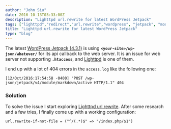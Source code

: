 ```yaml
---
author: "John Siu"
date: 2016-10-13T03:33:00Z
description: "Lighttpd url.rewrite for latest WordPress Jetpack"
tags: ["lighttpd","redirect","url.rewrite","wordpress", "jetpack", "mod_rewrite"]
title: "Lighttpd url.rewrite for latest WordPress Jetpack"
type: "blog"
---
```


The latest [WordPress Jetpack (4.3.1)](https://wordpress.org/plugins/jetpack/) is using __`<your-site>/wp-json/whatever/`__ for its api callback to the web server. It is an issue for web server not supporting __`.htaccess`__, and [Lighttpd](https://redmine.lighttpd.net) is one of them.
<!--more-->

I end up with a lot of 404 errors in the `access.log` like the following one:

```log
[12/Oct/2016:17:54:58 -0400] "POST /wp-json/jetpack/v4/module/markdown/active HTTP/1.1" 404
```

### Solution

To solve the issue I start exploring [Lighttpd url.rewrite](https://redmine.lighttpd.net/projects/1/wiki/docs_modrewrite). After some research and a few tries, I finally come up with a working configuration:

```lighttpd
url.rewrite-if-not-file = ("^/(.*)$" => "/index.php/$1")
```
